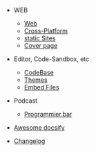 
- WEB

  - [Web](web/web.md)
  - [Cross-Platform](web/cross-platform.md)
  - [static Sites](web/code.md)
  - [Cover page](cover.md)

- Editor, Code-Sandbox, etc

  - [CodeBase](coding/editor.md)
  - [Themes](themes.md)
  - [Embed Files](embed-files.md)

- Podcast

  - [Programmier.bar](podcast/programmierbar.md)



- [Awesome docsify](awesome.md)
- [Changelog](changelog.md)
